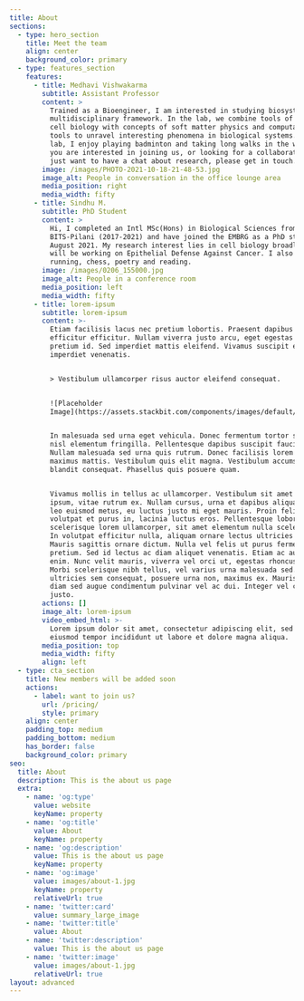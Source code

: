 ```yaml
---
title: About
sections:
  - type: hero_section
    title: Meet the team
    align: center
    background_color: primary
  - type: features_section
    features:
      - title: Medhavi Vishwakarma
        subtitle: Assistant Professor
        content: >
          Trained as a Bioengineer, I am interested in studying biosystems in a
          multidisciplinary framework. In the lab, we combine tools of applied
          cell biology with concepts of soft matter physics and computational
          tools to unravel interesting phenomena in biological systems. Outside
          lab, I enjoy playing badminton and taking long walks in the woods. If
          you are interested in joining us, or looking for a collaboration, or
          just want to have a chat about research, please get in touch.
        image: /images/PHOTO-2021-10-18-21-48-53.jpg
        image_alt: People in conversation in the office lounge area
        media_position: right
        media_width: fifty
      - title: Sindhu M.
        subtitle: PhD Student
        content: >
          Hi, I completed an Intl MSc(Hons) in Biological Sciences from
          BITS-Pilani (2017-2021) and have joined the EMBRG as a PhD student in
          August 2021. My research interest lies in cell biology broadly, and I
          will be working on Epithelial Defense Against Cancer. I also enjoy
          running, chess, poetry and reading.
        image: /images/0206_155000.jpg
        image_alt: People in a conference room
        media_position: left
        media_width: fifty
      - title: lorem-ipsum
        subtitle: lorem-ipsum
        content: >-
          Etiam facilisis lacus nec pretium lobortis. Praesent dapibus justo non
          efficitur efficitur. Nullam viverra justo arcu, eget egestas tortor
          pretium id. Sed imperdiet mattis eleifend. Vivamus suscipit et neque
          imperdiet venenatis.


          > Vestibulum ullamcorper risus auctor eleifend consequat.


          ![Placeholder
          Image](https://assets.stackbit.com/components/images/default/post-4.jpeg)


          In malesuada sed urna eget vehicula. Donec fermentum tortor sit amet
          nisl elementum fringilla. Pellentesque dapibus suscipit faucibus.
          Nullam malesuada sed urna quis rutrum. Donec facilisis lorem id
          maximus mattis. Vestibulum quis elit magna. Vestibulum accumsan
          blandit consequat. Phasellus quis posuere quam.


          Vivamus mollis in tellus ac ullamcorper. Vestibulum sit amet bibendum
          ipsum, vitae rutrum ex. Nullam cursus, urna et dapibus aliquam, urna
          leo euismod metus, eu luctus justo mi eget mauris. Proin felis leo,
          volutpat et purus in, lacinia luctus eros. Pellentesque lobortis massa
          scelerisque lorem ullamcorper, sit amet elementum nulla scelerisque.
          In volutpat efficitur nulla, aliquam ornare lectus ultricies ac.
          Mauris sagittis ornare dictum. Nulla vel felis ut purus fermentum
          pretium. Sed id lectus ac diam aliquet venenatis. Etiam ac auctor
          enim. Nunc velit mauris, viverra vel orci ut, egestas rhoncus diam.
          Morbi scelerisque nibh tellus, vel varius urna malesuada sed. Etiam
          ultricies sem consequat, posuere urna non, maximus ex. Mauris gravida
          diam sed augue condimentum pulvinar vel ac dui. Integer vel convallis
          justo.
        actions: []
        image_alt: lorem-ipsum
        video_embed_html: >-
          Lorem ipsum dolor sit amet, consectetur adipiscing elit, sed do
          eiusmod tempor incididunt ut labore et dolore magna aliqua.
        media_position: top
        media_width: fifty
        align: left
  - type: cta_section
    title: New members will be added soon
    actions:
      - label: want to join us?
        url: /pricing/
        style: primary
    align: center
    padding_top: medium
    padding_bottom: medium
    has_border: false
    background_color: primary
seo:
  title: About
  description: This is the about us page
  extra:
    - name: 'og:type'
      value: website
      keyName: property
    - name: 'og:title'
      value: About
      keyName: property
    - name: 'og:description'
      value: This is the about us page
      keyName: property
    - name: 'og:image'
      value: images/about-1.jpg
      keyName: property
      relativeUrl: true
    - name: 'twitter:card'
      value: summary_large_image
    - name: 'twitter:title'
      value: About
    - name: 'twitter:description'
      value: This is the about us page
    - name: 'twitter:image'
      value: images/about-1.jpg
      relativeUrl: true
layout: advanced
---
```

